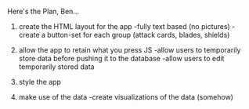 Here's the Plan, Ben...

1) create the HTML layout for the app
-fully text based (no pictures)
-create a button-set for each group (attack cards, blades, shields)


2) allow the app to retain what you press JS 
-allow users to temporarily store data before pushing it to the database
-allow users to edit temporarily stored data 


3) style the app


4) make use of the data
-create visualizations of the data (somehow)